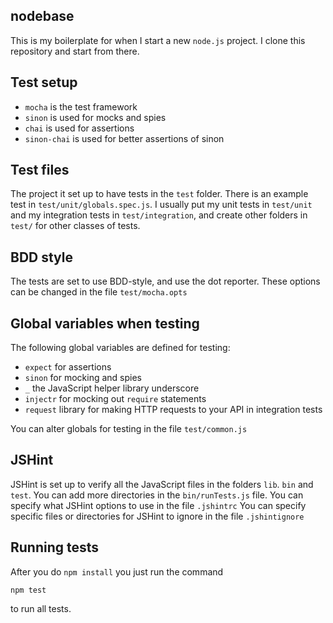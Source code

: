 nodebase
--------
This is my boilerplate for when I start a new ```node.js``` project. I clone this repository and start from there.

Test setup
----------
- ```mocha``` is the test framework
- ```sinon``` is used for mocks and spies
- ```chai``` is used for assertions
- ```sinon-chai``` is used for better assertions of sinon

Test files
----------
The project it set up to have tests in the ```test``` folder.
There is an example test in ```test/unit/globals.spec.js```.
I usually put my unit tests in ```test/unit``` and my integration tests in ```test/integration```, and create
other folders in ```test/``` for other classes of tests.

BDD style
---------
The tests are set to use BDD-style, and use the dot reporter. These options can be changed in the
file ```test/mocha.opts```

Global variables when testing
-----------------------------
The following global variables are defined for testing:
- ```expect``` for assertions
- ```sinon``` for mocking and spies
- ```_``` the JavaScript helper library underscore
- ```injectr``` for mocking out ```require``` statements
- ```request``` library for making HTTP requests to your API in integration tests

You can alter globals for testing in the file ```test/common.js```

JSHint
------
JSHint is set up to verify all the JavaScript files in the folders ```lib```. ```bin``` and ```test```.
You can add more directories in the ```bin/runTests.js``` file.
You can specify what JSHint options to use in the file ```.jshintrc```
You can specify specific files or directories for JSHint to ignore in the file ```.jshintignore```

Running tests
-------------
After you do ```npm install``` you just run the command

```npm test```

to run all tests.

